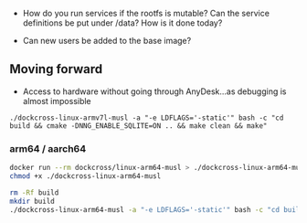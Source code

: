 

* How do you run services if the rootfs is mutable? Can the service definitions be put under /data? How is it done today?

* Can new users be added to the base image?


## Moving forward

* Access to hardware without going through AnyDesk...as debugging is almost impossible


```
./dockcross-linux-armv7l-musl -a "-e LDFLAGS='-static'" bash -c "cd build && cmake -DNNG_ENABLE_SQLITE=ON .. && make clean && make"
```

### arm64 / aarch64

```sh
docker run --rm dockcross/linux-arm64-musl > ./dockcross-linux-arm64-musl
chmod +x ./dockcross-linux-arm64-musl

rm -Rf build
mkdir build
./dockcross-linux-arm64-musl -a "-e LDFLAGS='-static'" bash -c "cd build && cmake -DNNG_ENABLE_SQLITE=ON .. && make clean && make"
```


